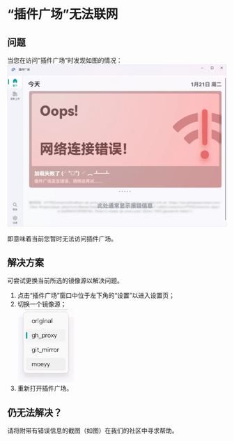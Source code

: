 # “插件广场”无法联网

## 问题

当您在访问“插件广场”时发现如图的情况：
![出现错误的“插件广场”窗口](plug-in-net-1.png)

即意味着当前您暂时无法访问插件广场。

## 解决方案

可尝试更换当前所选的镜像源以解决问题。

1. 点击“插件广场”窗口中位于左下角的“设置”以进入设置页；
2. 切换一个镜像源；  
   ![镜像切换](plug-in-net-2.png)
3. 重新打开插件广场。

## 仍无法解决？

请将附带有错误信息的截图（如图）在我们的社区中寻求帮助。

